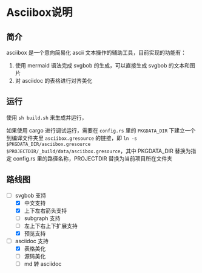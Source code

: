 # Asciibox说明 #

## 简介 ##

asciibox 是一个意向简易化 ascii 文本操作的辅助工具，目前实现的功能有：

1. 使用 mermaid 语法完成 svgbob 的生成，可以直接生成 svgbob 的文本和图片
2. 对 asciidoc 的表格进行对齐美化

## 运行 ##

使用 `sh build.sh` 来生成并运行，

如果使用 cargo 进行调试运行，需要在 `config.rs` 里的 `PKGDATA_DIR` 下建立一个到编译文件夹里 `asciibox.gresource` 的链接，即 `ln -s $PKGDATA_DIR/asciibox.gresource $PROJECTDIR/_build/data/asciibox.gresource`，其中 PKGDATA_DIR 替换为指定 config.rs 里的路径名称，PROJECTDIR 替换为当前项目所在文件夹

## 路线图 ##

- [ ] svgbob 支持
    - [x] 中文支持
    - [x] 上下左右箭头支持
    - [ ] subgraph 支持
    - [ ] 左上下右上下扩展支持
    - [x] 预览支持
- [ ] asciidoc 支持
    - [x] 表格美化
    - [ ] 源码美化
    - [ ] md 转 asciidoc
